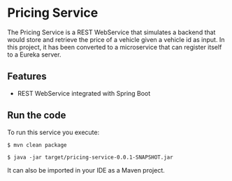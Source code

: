 # Pricing Service

The Pricing Service is a REST WebService that simulates a backend that
would store and retrieve the price of a vehicle given a vehicle id as
input. In this project, it has been converted to a microservice that 
can register itself to a Eureka server.


## Features

- REST WebService integrated with Spring Boot

## Run the code

To run this service you execute:

```
$ mvn clean package
```

```
$ java -jar target/pricing-service-0.0.1-SNAPSHOT.jar
```

It can also be imported in your IDE as a Maven project.
